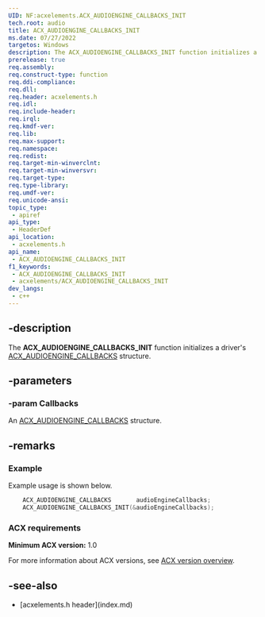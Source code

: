 ```yaml
---
UID: NF:acxelements.ACX_AUDIOENGINE_CALLBACKS_INIT
tech.root: audio 
title: ACX_AUDIOENGINE_CALLBACKS_INIT
ms.date: 07/27/2022
targetos: Windows
description: The ACX_AUDIOENGINE_CALLBACKS_INIT function initializes a driver's ACX_AUDIOENGINE_CALLBACKS structure.
prerelease: true
req.assembly: 
req.construct-type: function
req.ddi-compliance: 
req.dll: 
req.header: acxelements.h
req.idl: 
req.include-header: 
req.irql: 
req.kmdf-ver: 
req.lib: 
req.max-support: 
req.namespace: 
req.redist: 
req.target-min-winverclnt: 
req.target-min-winversvr: 
req.target-type: 
req.type-library: 
req.umdf-ver: 
req.unicode-ansi: 
topic_type:
 - apiref
api_type:
 - HeaderDef
api_location:
 - acxelements.h
api_name:
 - ACX_AUDIOENGINE_CALLBACKS_INIT
f1_keywords:
 - ACX_AUDIOENGINE_CALLBACKS_INIT
 - acxelements/ACX_AUDIOENGINE_CALLBACKS_INIT
dev_langs:
 - c++
---
```


## -description

The **ACX_AUDIOENGINE_CALLBACKS_INIT** function initializes a driver's [ACX_AUDIOENGINE_CALLBACKS](ns-acxelements-acx_audioengine_callbacks.md) structure.

## -parameters

### -param Callbacks

An [ACX_AUDIOENGINE_CALLBACKS](ns-acxelements-acx_audioengine_callbacks.md) structure.

## -remarks

### Example

Example usage is shown below.

```cpp
    ACX_AUDIOENGINE_CALLBACKS       audioEngineCallbacks;
    ACX_AUDIOENGINE_CALLBACKS_INIT(&audioEngineCallbacks);
```

### ACX requirements

**Minimum ACX version:** 1.0

For more information about ACX versions, see [ACX version overview](/windows-hardware/drivers/audio/acx-version-overview).

## -see-also

- [acxelements.h header\]\(index.md\)
